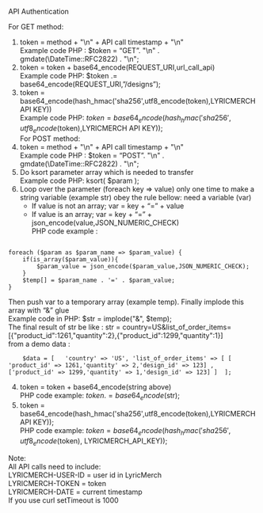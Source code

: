 API Authentication

For GET method:
1. token = method + "\n" + API call timestamp + "\n"  <br />
Example code PHP : $token =  “GET”. "\n" . gmdate(\DateTime::RFC2822) . "\n"; <br />
2. token = token + base64_encode(REQUEST_URI,url_call_api) <br />
Example code PHP: $token .= base64_encode(REQUEST_URI,”/designs”); <br />
3. token = base64_encode(hash_hmac('sha256',utf8_encode(token),LYRICMERCH API KEY))  <br />
Example code PHP: $token = base64_encode(hash_hmac('sha256',utf8_encode($token),LYRICMERCH API KEY)); <br />
For POST method:
1. token = method + "\n" + API call timestamp + "\n"  <br />
Example code PHP : $token =  “POST”. "\n" . gmdate(\DateTime::RFC2822) . "\n"; <br />
2. Do ksort parameter array which is needed to transfer <br />
Example code PHP: ksort( $param ); <br />
3. Loop over the parameter (foreach key => value) only one time to make a string variable (example str) obey the rule bellow: 
    need a variable (var) <br />
	- If value is not an array; var =  key + “=” + value  <br /> 
	- If value is an array; var =  key + “=” + json_encode(value,JSON_NUMERIC_CHECK) <br />
PHP code example :   <br />
```

foreach ($param as $param_name => $param_value) {
    if(is_array($param_value)){
        $param_value = json_encode($param_value,JSON_NUMERIC_CHECK);
    }
    $temp[] = $param_name . '=' . $param_value;
}
```

Then push var to a temporary array (example temp). Finally implode this array with “&” glue <br />
Example code in PHP:  $str = implode("&", $temp); <br />
The final result of str be like : str = country=US&list_of_order_items=[{"product_id":1261,"quantity":2},{"product_id":1299,"quantity":1}]  <br />
from a demo data : <br />
```
	$data = [	'country' => 'US', 'list_of_order_items' => [ [ 'product_id' => 1261,'quantity' => 2,'design_id' => 123] , ['product_id' => 1299,'quantity' => 1,'design_id' => 123] ]  ]; 
``` 
4. token = token + base64_encode(string above)  <br />
PHP code example:  $token .= base64_encode($str); <br />
5. token = base64_encode(hash_hmac('sha256',utf8_encode(token),LYRICMERCH API KEY));  <br />
PHP code example: $token = base64_encode(hash_hmac('sha256', utf8_encode($token), LYRICMERCH_API_KEY)); <br />

Note:  <br />
All API calls need to include: <br />
LYRICMERCH-USER-ID = user id in LyricMerch  <br />
LYRICMERCH-TOKEN = token  <br />
LYRICMERCH-DATE = current timestamp  <br />
If you use curl setTimeout is 1000  
